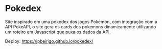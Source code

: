 # Pokedex

Site inspirado em uma pokedex dos jogos Pokemon, com integração com a API PokeAPI, o site gera os cards dos pokemons dinamicamente utilizando um roteiro em Javascript que puxa os dados da API.

Deploy: https://jpbeirigo.github.io/pokedex/
